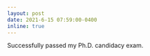 ```yaml
---
layout: post
date: 2021-6-15 07:59:00-0400
inline: true
---
```


Successfully passed my Ph.D. candidacy exam.
